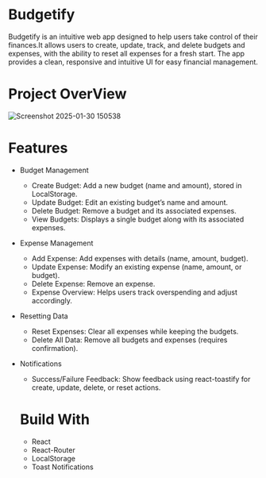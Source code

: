 # Budgetify
Budgetify is an intuitive web app designed to help users take control of their finances.It allows users to create, update, track, and delete budgets and expenses, with the ability to reset all expenses for a fresh start. The app provides a clean, responsive and intuitive UI for easy financial management.
# Project OverView
![Screenshot 2025-01-30 150538](https://github.com/user-attachments/assets/089c2b65-aee4-4c86-9072-81bff13f2e8b)


# Features
 - Budget Management
   - Create Budget: Add a new budget (name and amount), stored in LocalStorage.
   - Update Budget: Edit an existing budget’s name and amount.
   - Delete Budget: Remove a budget and its associated expenses.
   - View Budgets: Displays a single budget along with its associated expenses.
 - Expense Management
   - Add Expense: Add expenses with details (name, amount, budget).
   - Update Expense: Modify an existing expense (name, amount, or budget).
   - Delete Expense: Remove an expense.
   - Expense Overview: Helps users track overspending and adjust accordingly.
 - Resetting Data
   - Reset Expenses: Clear all expenses while keeping the budgets.
   - Delete All Data: Remove all budgets and expenses (requires confirmation).
-  Notifications
   - Success/Failure Feedback: Show feedback using react-toastify for create, update, delete, or reset actions.
 
   # Build With
    - React
    - React-Router
    - LocalStorage
    - Toast Notifications

